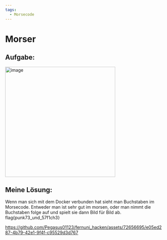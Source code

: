 ```yaml
---
tags:
  - Morsecode
---
```

# Morser

<h2>Aufgabe:</h2>
<img width="354" alt="image" src="https://github.com/Pegasus01123/fernuni_hacken/assets/72656695/af7f4754-5872-407c-af2d-6cfa5eb5e5dd">

<h2>Meine Lösung:</h2>


Wenn man sich mit dem Docker verbunden hat sieht man Buchstaben im Morsecode. Entweder man ist sehr gut im morsen, oder man nimmt die Buchstaben folge auf und spielt sie dann Bild für Bild ab.
flag{punk73_und_57f1ch3}

https://github.com/Pegasus01123/fernuni_hacken/assets/72656695/e05ed287-4b79-42e1-9f4f-c95529d3d767

